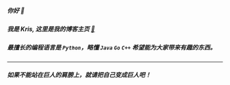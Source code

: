 
##### 你好 👋

##### 我是 Kris, 这里是我的博客主页 [📃](https://kr1s77.github.io/)
##### 最擅长的编程语言是 `Python`，略懂 `Java` `Go` `C++` 希望能为大家带来有趣的东西。

---
##### 如果不能站在巨人的肩膀上，就请把自己变成巨人吧！

